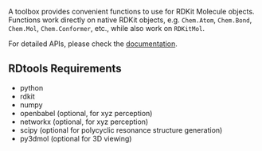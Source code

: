 A toolbox provides convenient functions to use for RDKit Molecule objects. Functions work directly on native
RDKit objects, e.g. `Chem.Atom`, `Chem.Bond`, `Chem.Mol`, `Chem.Conformer`, etc., while also work on `RDKitMol`.

For detailed APIs, please check the [documentation](https://xiaoruidong.github.io/RDMC/).

## RDtools Requirements
* python
* rdkit
* numpy
* openbabel (optional, for xyz perception)
* networkx (optional, for xyz perception)
* scipy (optional for polycyclic resonance structure generation)
* py3dmol (optional for 3D viewing)
